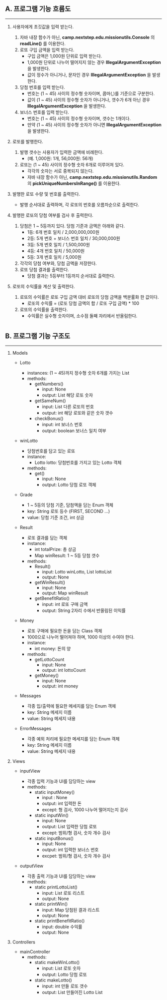 ## A. 프로그램 기능 흐름도
<hr>

1. 사용자에게 초깃값을 입력 받는다. 
   1. 자바 내장 함수가 아닌, __camp.nextstep.edu.missionutils.Console__ 의 __readLine()__ 를 이용한다.
   2. 로또 구입 금액을 입력 받는다.
      * 구입 금액은 1,000원 단위로 입력 받는다.
      * 1,000원 단위로 나누어 떨어지지 않는 경우 __IllegalArgumentException__ 을 발생한다.
      * 값이 정수가 아니거나, 문자인 경우 __IllegalArgumentException__ 을 발생한다.
   3. 당첨 번호를 입력 받는다.
      * 번호는 (1 ~ 45) 사이의 정수형 숫자이며, 콤마(,)를 기준으로 구분한다.
      * 값이 (1 ~ 45) 사이의 정수형 숫자가 아니거나, 갯수가 6개 아닌 경우 __IllegalArgumentException__ 을 발생한다.
   4. 보너스 번호를 입력 받는다.
      * 번호는 (1 ~ 45) 사이의 정수형 숫자이며, 갯수는 1개이다.
      * 만약 (1 ~ 45) 사이의 정수형 숫자가 아니면 __IllegalArgumentException__ 을 발생한다.


2. 로또를 발행한다.
   1. 발행 갯수는 사용자가 입력한 금액에 비례한다.
      * (예. 1,000원: 1개, 56,000원: 56개)
   2. 로또는 (1 ~ 45) 사이의 정수형 숫자 6개로 이루어져 있다.
      * 각각의 숫자는 서로 중복되지 않는다.
      * 자바 내장 함수가 아닌, __camp.nextstep.edu.missionutils.Random__ 의 __pickUniqueNumbersInRange()__ 를 이용한다.


3. 발행한 로또 수량 및 번호를 출력한다.
   * 발행 순서대로 출력하며, 각 로또의 번호를 오름차순으로 출력한다.


4. 발행한 로또의 당첨 여부를 검사 후 출력한다.
   1. 당첨은 1 ~ 5등까지 있다. 당첨 기준과 금액은 아래와 같다.
      * 1등: 6개 번호 일치 / 2,000,000,000원
      * 2등: 5개 번호 + 보너스 번호 일치 / 30,000,000원
      * 3등: 5개 번호 일치 / 1,500,000원
      * 4등: 4개 번호 일치 / 50,000원
      * 5등: 3개 번호 일치 / 5,000원
   2. 각각의 당첨 여부와, 당첨 금액을 저장한다.
   3. 로또 당첨 결과를 출력한다.
      * 당첨 결과는 5등부터 1등까지 순서대로 출력한다.


5. 로또의 수익률을 계산 및 출력한다.
   1. 로또의 수익률은 로또 구입 금액 대비 로또의 당첨 금액을 백분률화 한 값이다.
      * 로또의 수익률 = (로또 당첨 금액의 합 / 로또 구입 금액) * 100
   2. 로또의 수익률을 출력한다.
      * 수익률은 실수형 숫자이며, 소수점 둘째 자리에서 반올림한다.

#
## B. 프로그램 기능 구조도
<HR>

1. Models
   * Lotto
     - instances: (1 ~ 45)까지 정수형 숫자 6개를 가지는 List
     - methods:
       + getNumbers()
         * input: None
         * output: List<Integer> 해당 로또 숫자
       + getSameNum()
         * input: List<Integer> 다른 로또의 번호
         * output: int 해당 로또와 같은 숫자 갯수
       + checkBonus()
           * input: int 보너스 번호
           * output: boolean 보너스 일치 여부
   
   * winLotto
     - 당첨번호를 담고 있는 로또
     - instance:
       + Lotto lotto: 당첨번호를 가지고 있는 Lotto 객체
     - methods:
       + get()
         * input: None
         * output: Lotto 당첨 로또 객체
   
   * Grade
      - 1 ~ 5등의 당첨 기준, 담첨액을 담는 Enum 객체
      - key: String 로또 등수 (FIRST, SECOND ...)
      - value: 당첨 기준 조건, int 상금

   * Result
     - 로또 결과를 담는 객체
     - instance:
       + int totalPrize: 총 상금
       + Map winResult: 1 ~ 5등 당첨 갯수
     - methods:
       + Result()
         * input: Lotto winLotto, List<Lotto> lottoList
         * output: None
       + getWinResult()
         * input: None
         * output: Map winResult
       + getBenefitRatio()
           * input: int 로또 구매 금액
           * output: String 2자리 수에서 반올림된 이익률
         
   * Money
     - 로또 구매에 필요한 돈을 담는 Class 객체
     - 1000으로 나누어 떨어져야 하며, 1000 이상의 수여야 한다.
     - instance:
       + int money: 돈의 양
     - methods:
       + getLottoCount
         * input: None
         * output: int lottoCount
       + getMoney()
         * input: None
         * output: int money

   * Messages
     - 각종 입/출력에 필요한 메세지를 담는 Enum 객체
     - key: String 메세지 이름
     - value: String 메세지 내용

   * ErrorMessages
       - 각종 예외 처리에 필요한 메세지를 담는 Enum 객체
       - key: String 메세지 이름
       - value: String 메세지 내용

2. Views
   * inputView
     - 각종 입력 기능과 UI를 담당하는 view
     - methods:
       + static inputMoney()
         * input : None
         * output: int 입력한 돈 
         * except: 형 검사, 1000 나누어 떨어지는지 검사
       + static inputWin()
         * input: None
         * output: List<Integer> 입력한 당첨 로또
         * except: 범위/형 검사, 숫자 개수 검사
       + static inputBonus()
         * input: None
         * output: int 입력한 보너스 번호
         * excpet: 범위/형 검사, 숫자 개수 검사

   * outputView
     - 각종 출력 기능과 UI를 담당하는 view
     - methods:
       + static printLottoList()
         * input: List<Lotto> 로또 리스트
         * output: None
       + static printWin()
         * input: Map 당첨된 결과 리스트
         * output: None
       + static printBenefitRatio()
         * input: double 수익률
         * output: None
   

3. Controllers
   * mainController
     - methods:
       + static makeWinLotto()
         * input: List<Integer> 로또 숫자
         * output: Lotto 당첨 로또
       + static makeLotto()
         * input: int 만들 로또 갯수
         * output: List<Lotto> 만들어진 Lotto List